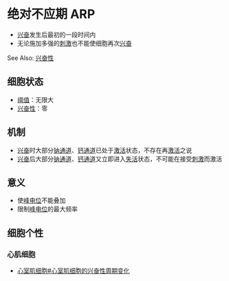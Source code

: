# 绝对不应期 ARP

- [兴奋](兴奋.md)发生后最初的一段时间内
- 无论施加多强的[刺激](刺激.md)也不能使细胞再次[兴奋](兴奋.md)

See Also: [兴奋性](兴奋性.md)

## 细胞状态

- [阈值](阈值.md)：无限大
- [兴奋性](兴奋性.md)：零

## 机制

- [兴奋](兴奋.md)时大部分[钠通道](钠通道.md)、[钙通道](钙通道.md)已处于[激活](激活.md)状态，不存在再[激活](激活.md)之说
- [兴奋](兴奋.md)后大部分[钠通道](钠通道.md)、[钙通道](钙通道.md)又立即进入[失活](失活.md)状态，不可能在接受[刺激](刺激.md)而激活

## 意义

- 使[峰电位](峰电位.md)不能叠加
- 限制[峰电位](峰电位.md)的最大频率

## 细胞个性

### 心肌细胞

- [心室肌细胞#心室肌细胞的兴奋性周期变化](心室肌细胞.md#心室肌细胞的兴奋性周期变化)
